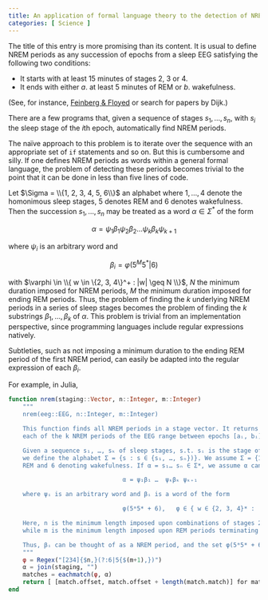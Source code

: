 ```yaml
---
title: An application of formal language theory to the detection of NREM sleep
categories: [ Science ]
---
```


The title of this entry is more promising than its content. It is usual to
define NREM periods as any succession of epochs from a sleep EEG satisfying the
following two conditions:


- It starts with at least 15 minutes of stages 2, 3 or 4.
- It ends with either $a.$ at least 5 minutes of REM or $b.$ wakefulness. 


(See, for instance, [Feinberg &
Floyed](https://pubmed.ncbi.nlm.nih.gov/220659/) or search for papers by Dijk.)

There are a few programs that, given a sequence of stages $s_1, \ldots, s_n$, with $s_i$ the sleep stage of
the $i$th epoch, automatically find NREM periods.

The naïve approach to this problem is to iterate over the sequence with 
an appropriate set of `if` statements and so on. But this is cumbersome and 
silly. If one defines NREM periods as words within a general formal language,
the problem of detecting these periods becomes trivial to the point that 
it can be done in less than five lines of code.

Let $\Sigma = \\{1, 2, 3, 4, 5, 6\\}$ an alphabet where $1, \ldots, 4$ denote the
homonimous sleep stages, $5$ denotes REM and $6$ denotes wakefulness. Then the
succession $s_1, \ldots, s_n$ may be treated as a word $\alpha \in \Sigma^{*}$
of the form 

$$
\alpha = \psi_1 \beta_1 \psi_2 \beta_2 \ldots \psi_k\beta_k \psi_{k+1}
$$

where $\psi_i$ is an arbitrary word and

$$
\beta_i = \varphi (5^M5^* | 6)
$$

with $\varphi \in \\{ w \in \{2, 3, 4\}^+ : |w| \geq N \\}$, $N$ the minimum
duration imposed for NREM periods, $M$ the minimum duration imposed for ending
REM periods. Thus, the problem of finding the $k$ underlying NREM periods 
in a series of sleep stages becomes the problem of finding the $k$ substrings
$\beta_1, \ldots, \beta_k$ of $\alpha$. This problem is trivial from an 
implementation perspective, since programming languages include regular expressions 
natively.


Subtleties, such as not imposing a minimum duration to the ending REM period 
of the first NREM period, can easily be adapted into the regular expression of each $\beta_i$.

For example, in Julia, 

```julia 
function nrem(staging::Vector, n::Integer, m::Integer)
    """
    nrem(eeg::EEG, n::Integer, m::Integer)

    This function finds all NREM periods in a stage vector. It returns a list [ [a₁, b₁], …, [aₖ, bₖ] ] s.t. 
    each of the k NREM periods of the EEG range between epochs [aᵢ, bᵢ], i ∈ ℕ.

    Given a sequence s₁, …, sₖ of sleep stages, s.t. sᵢ is the stage of the ith epoch in an EEG,
    we define the alphabet Σ = {s : s ∈ {s₁, …, sₙ})}. We assume Σ = {1, 2, 3, 4, 5, 6}, with 5 denoting 
    REM and 6 denoting wakefulness. If α = s₁… sₙ ∈ Σ*, we assume α can be decomposed into the form 

                                α = ψ₁β₁ …  ψₖβₖ ψₖ₊₁ 

    where ψᵢ is an arbitrary word and βᵢ is a word of the form 

                                φ(5ᵐ5* + 6),   φ ∈ { w ∈ {2, 3, 4}* : |w| ≥ n }

    Here, n is the minimum length imposed upon combinations of stages 2, 3, and 4, in order to account for a NREM period,
    while m is the minimum length imposed upon REM periods terminating NREM periods.

    Thus, βᵢ can be thought of as a NREM period, and the set φ(5ᵐ5* + 6) as the universe of NREM periods.
    """
    φ = Regex("[234]{$n,}(?:6|5{$(m+1),})")
    α = join(staging, "")
    matches = eachmatch(φ, α)
    return [ [match.offset, match.offset + length(match.match)] for match in matches ]
end

```









